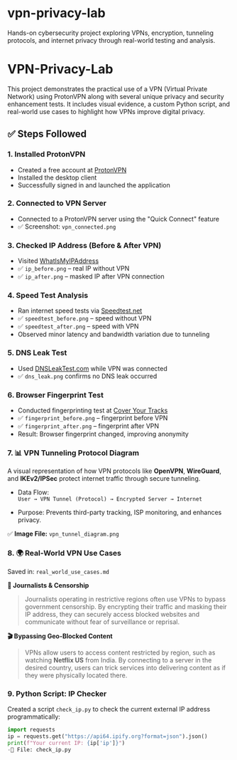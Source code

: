# vpn-privacy-lab
Hands-on cybersecurity project exploring VPNs, encryption, tunneling protocols, and internet privacy through real-world testing and analysis.
# VPN-Privacy-Lab

This project demonstrates the practical use of a VPN (Virtual Private Network) using ProtonVPN along with several unique privacy and security enhancement tests. It includes visual evidence, a custom Python script, and real-world use cases to highlight how VPNs improve digital privacy.

## ✅ Steps Followed

### 1. **Installed ProtonVPN**
- Created a free account at [ProtonVPN](https://protonvpn.com/free-vpn)
- Installed the desktop client
- Successfully signed in and launched the application

### 2. **Connected to VPN Server**
- Connected to a ProtonVPN server using the "Quick Connect" feature  
- ✅ Screenshot: `vpn_connected.png`

### 3. **Checked IP Address (Before & After VPN)**
- Visited [WhatIsMyIPAddress](https://whatismyipaddress.com)
- ✅ `ip_before.png` – real IP without VPN  
- ✅ `ip_after.png` – masked IP after VPN connection

### 4. **Speed Test Analysis**
- Ran internet speed tests via [Speedtest.net](https://speedtest.net)
- ✅ `speedtest_before.png` – speed without VPN  
- ✅ `speedtest_after.png` – speed with VPN  
- Observed minor latency and bandwidth variation due to tunneling

### 5. **DNS Leak Test**
- Used [DNSLeakTest.com](https://dnsleaktest.com) while VPN was connected
- ✅ `dns_leak.png` confirms no DNS leak occurred

### 6. **Browser Fingerprint Test**
- Conducted fingerprinting test at [Cover Your Tracks](https://coveryourtracks.eff.org)
- ✅ `fingerprint_before.png` – fingerprint before VPN  
- ✅ `fingerprint_after.png` – fingerprint after VPN  
- Result: Browser fingerprint changed, improving anonymity

### 7. 📊 VPN Tunneling Protocol Diagram

A visual representation of how VPN protocols like **OpenVPN**, **WireGuard**, and **IKEv2/IPSec** protect internet traffic through secure tunneling.

- Data Flow:  
  `User → VPN Tunnel (Protocol) → Encrypted Server → Internet`
  
- Purpose: Prevents third-party tracking, ISP monitoring, and enhances privacy.

✅ **Image File:** `vpn_tunnel_diagram.png`

### 8. 🌍 Real-World VPN Use Cases

Saved in: `real_world_use_cases.md`

**📰 Journalists & Censorship**
> Journalists operating in restrictive regions often use VPNs to bypass government censorship. By encrypting their traffic and masking their IP address, they can securely access blocked websites and communicate without fear of surveillance or reprisal.

**🎬 Bypassing Geo-Blocked Content**
> VPNs allow users to access content restricted by region, such as watching **Netflix US** from India. By connecting to a server in the desired country, users can trick services into delivering content as if they were physically located there.

### 9. **Python Script: IP Checker**
Created a script `check_ip.py` to check the current external IP address programmatically:
```python
import requests
ip = requests.get("https://api64.ipify.org?format=json").json()
print(f"Your current IP: {ip['ip']}")
-💾 File: check_ip.py

